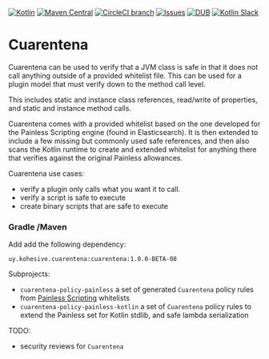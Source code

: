 [![Kotlin](https://img.shields.io/badge/kotlin-1.2.21-blue.svg)](http://kotlinlang.org)  [![Maven Central](https://img.shields.io/maven-central/v/uy.kohesive.cuarentena/cuarentena.svg)](https://mvnrepository.com/artifact/uy.kohesive.cuarentena) [![CircleCI branch](https://img.shields.io/circleci/project/kohesive/cuarentena/master.svg)](https://circleci.com/gh/kohesive/cuarentena/tree/master) [![Issues](https://img.shields.io/github/issues/kohesive/cuarentena.svg)](https://github.com/kohesive/cuarentena/issues?q=is%3Aopen) [![DUB](https://img.shields.io/dub/l/vibe-d.svg)](https://github.com/kohesive/cuarentena/blob/master/LICENSE) [![Kotlin Slack](https://img.shields.io/badge/chat-kotlin%20slack%20%23kohesive-orange.svg)](http://kotlinslackin.herokuapp.com)


# Cuarentena

Cuarentena can be used to verify that a JVM class is safe in that it does not call
anything outside of a provided whitelist file.  This can be used for a plugin model
that must verify down to the method call level.

This includes static and instance class references, read/write of properties,
and static and instance method calls.  

Cuarentena comes with a provided whitelist based on the one developed for the 
Painless Scripting engine (found in Elasticsearch).  It is then extended to include
a few missing but commonly used safe references, and then also scans the Kotlin
runtime to create and extended whitelist for anything there that verifies against
the original Painless allowances.

Cuarentena use cases:

* verify a plugin only calls what you want it to call.
* verify a script is safe to execute
* create binary scripts that are safe to execute

### Gradle /Maven

Add add the following dependency:

```
uy.kohesive.cuarentena:cuarentena:1.0.0-BETA-08
```

Subprojects:

* `cuarentena-policy-painless` a set of generated `Cuarentena` policy rules from [Painless Scripting](https://www.elastic.co/guide/en/elasticsearch/reference/master/modules-scripting-painless.html) whitelists
* `cuarentena-policy-painless-kotlin` a set of `Cuarentena` policy rules to extend the Painless set for Kotlin stdlib, and safe lambda serialization

TODO:  

* security reviews for `Cuarentena`
